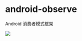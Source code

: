 # android-observe
Android 消费者模式框架

[![](https://jitpack.io/v/mutoukenji/android-observe.svg)](https://jitpack.io/#mutoukenji/android-observe)
